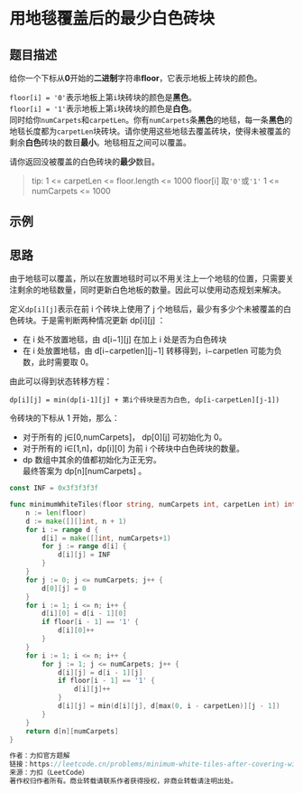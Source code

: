 # 用地毯覆盖后的最少白色砖块

## 题目描述
给你一个下标从**0**开始的**二进制**字符串**floor**，它表示地板上砖块的颜色。

`floor[i] = '0'`表示地板上第`i`块砖块的颜色是**黑色**。  
`floor[i] = '1'`表示地板上第`i`块砖块的颜色是**白色**。  
同时给你`numCarpets`和`carpetLen`。你有`numCarpets`条**黑色**的地毯，每一条**黑色**的地毯长度都为`carpetLen`块砖块。请你使用这些地毯去覆盖砖块，使得未被覆盖的剩余**白色**砖块的数目**最小**。地毯相互之间可以覆盖。

请你返回没被覆盖的白色砖块的**最少**数目。

> tip:
> 1 <= carpetLen <= floor.length <= 1000
> floor[i] 取` '0' `或` '1' `
> 1 <= numCarpets <= 1000

## 示例


## 思路
由于地毯可以覆盖，所以在放置地毯时可以不用关注上一个地毯的位置，只需要关注剩余的地毯数量，同时更新白色地板的数量。因此可以使用动态规划来解决。

定义` dp[i][j] `表示在前 i 个砖块上使用了 j 个地毯后，最少有多少个未被覆盖的白色砖块。于是需判断两种情况更新 dp[i][j] ：

* 在 i 处不放置地毯，由 d[i−1][j] 在加上 i 处是否为白色砖块
* 在 i 处放置地毯，由 d[i−carpetlen][j−1] 转移得到，i−carpetlen 可能为负数，此时需要取 0。

由此可以得到状态转移方程：

`dp[i][j] = min(dp[i-1][j] + 第i个砖块是否为白色, dp[i-carpetLen][j-1])`

令砖块的下标从 1 开始，那么：

* 对于所有的 j∈[0,numCarpets]， dp[0][j] 可初始化为 0。
* 对于所有的 i∈[1,n]，dp[i][0] 为前 i 个砖块中白色砖块的数量。  
* dp 数组中其余的值都初始化为正无穷。  
最终答案为 dp[n][numCarpets] 。

```go
const INF = 0x3f3f3f3f

func minimumWhiteTiles(floor string, numCarpets int, carpetLen int) int {
	n := len(floor)
	d := make([][]int, n + 1)
	for i := range d {
		d[i] = make([]int, numCarpets+1)
		for j := range d[i] {
			d[i][j] = INF
		}
	}
	for j := 0; j <= numCarpets; j++ {
		d[0][j] = 0
	}
	for i := 1; i <= n; i++ {
		d[i][0] = d[i - 1][0]
		if floor[i - 1] == '1' {
			d[i][0]++
		}
	}
	for i := 1; i <= n; i++ {
		for j := 1; j <= numCarpets; j++ {
			d[i][j] = d[i - 1][j]
			if floor[i - 1] == '1' {
				d[i][j]++
			}
			d[i][j] = min(d[i][j], d[max(0, i - carpetLen)][j - 1])
		}
	}
	return d[n][numCarpets]
}

作者：力扣官方题解
链接：https://leetcode.cn/problems/minimum-white-tiles-after-covering-with-carpets/solutions/3069163/yong-di-tan-fu-gai-hou-de-zui-shao-bai-s-uav9/
来源：力扣（LeetCode）
著作权归作者所有。商业转载请联系作者获得授权，非商业转载请注明出处。
```
